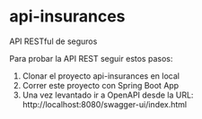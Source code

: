 # api-insurances
API RESTful de seguros

Para probar la API REST seguir estos pasos:

1. Clonar el proyecto api-insurances en local
2. Correr este proyecto con Spring Boot App
3. Una vez levantado ir a OpenAPI desde la URL: http://localhost:8080/swagger-ui/index.html
